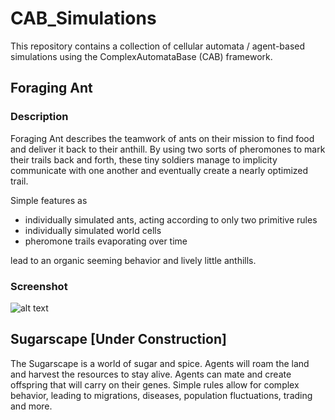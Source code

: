 # CAB_Simulations
This repository contains a collection of cellular automata / agent-based simulations using the ComplexAutomataBase (CAB) framework.


## Foraging Ant

### Description

Foraging Ant describes the teamwork of ants on their mission to find food and deliver it back to their anthill. By using two sorts of pheromones to mark their trails back and forth, these tiny soldiers manage to implicity communicate with one another and eventually create a nearly optimized trail.

Simple features as

* individually simulated ants, acting according to only two primitive rules
* individually simulated world cells
* pheromone trails evaporating over time

lead to an organic seeming behavior and lively little anthills.

### Screenshot
![alt text](https://github.com/micutio/CAB_Simulations/media/ant_screentshot1.png "Foraging Ant Screenshot")



## Sugarscape [Under Construction]

The Sugarscape is a world of sugar and spice. Agents will roam the land and harvest the resources to stay alive. Agents can mate and create offspring that will carry on their genes. Simple rules allow for complex behavior, leading to migrations, diseases, population fluctuations, trading and more.